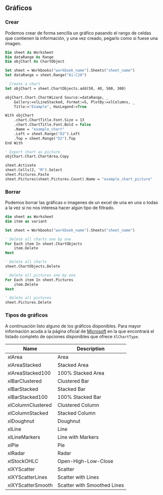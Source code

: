 ## Gráficos

### Crear

Podemos crear de forma sencilla un gráfico pasando el rango de celdas que contienen la información, y una vez creado, pegarlo como si fuese una imagen.

```vb
Dim sheet As Worksheet
Dim dataRange As Range
Dim objChart As ChartObject

Set sheet = Workbooks("workbook_name").Sheets("sheet_name")
Set dataRange = sheet.Range("A1:C20")

' Create a chart
Set objChart = sheet.ChartObjects.add(50, 40, 500, 300)

objChart.Chart.ChartWizard Source:=dataRange, _
	Gallery:=xlLineStacked, Format:=5, PlotBy:=xlColumns, _
	Title:="Example", HasLegend:=True

With objChart
    .chart.ChartTitle.Font.Size = 13
    .chart.ChartTitle.Font.Bold = False
    .Name = "example_chart"
    .Left = sheet.Range("D2").Left
    .Top = sheet.Range("D2").Top
End With

' Export chart as picture
objChart.Chart.ChartArea.Copy

sheet.Activate
sheet.Cells(2, "M").Select
sheet.Pictures.Paste
sheet.Pictures(sheet.Pictures.Count).Name = "example_chart_picture"
```

### Borrar

Podemos borrar las gráficas o imagenes de un excel de una en una o todas a la vez si no nos interesa hacer algún tipo de filtrado.

```vb
dim sheet as Worksheet
dim item as variant

Set sheet = Workbooks("workbook_name").Sheets("sheet_name")

' Delete all charts one by one
For Each item In sheet.ChartObjects
	item.Delete
Next

' Delete all charts
sheet.ChartObjects.Delete

' Delete all pictures one by one
For Each item In sheet.Pictures
	item.Delete
Next

' Delete all pictures
sheet.Pictures.Delete
```

### Tipos de gráficos

A continuación listo alguno de los gráficos disponibles. Para mayor información acuda a la página oficial de [Microsoft](https://docs.microsoft.com/en-us/dotnet/api/microsoft.office.interop.excel.xlcharttype?view=excel-pia) en la que encontrará el listado completo de opciones disponibles que ofrece ```XlChartType```.

| Name      					| Description 				 	|
| ----------------------------- | -----------------------------	|
|	xlArea						|	Area					 	|
|	xlAreaStacked				|	Stacked Area			 	|
|	xlAreaStacked100			|	100% Stacked Area	 	 	|
|	xlBarClustered				|	Clustered Bar			 	|
|	xlBarStacked				|	Stacked Bar				 	|
|	xlBarStacked100				|	100% Stacked Bar		 	|
|	xlColumnClustered			|	Clustered Column		 	|
|	xlColumnStacked				|	Stacked Column			 	|
|	xlDoughnut					|	Doughnut				 	|
|	xlLine						|	Line					 	|
|	xlLineMarkers				|	Line with Markers			|
|	xlPie						|	Pie							|
|	xlRadar						|   Radar				    	|
|	xlStockOHLC					|   Open-High-Low-Close			|
|	xlXYScatter					|   Scatter						|
|	xlXYScatterLines			|   Scatter with Lines		 	|
|	xlXYScatterSmooth	        |   Scatter with Smoothed Lines	|


